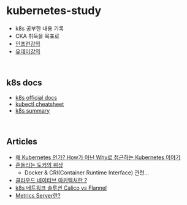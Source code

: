 # kubernetes-study
* k8s 공부한 내용 기록
* CKA 취득을 목표로
* [인프런강의](https://www.inflearn.com/course/%EC%BF%A0%EB%B2%84%EB%84%A4%ED%8B%B0%EC%8A%A4-%EA%B8%B0%EC%B4%88/dashboard)
* [유데미강의](https://www.udemy.com/course/certified-kubernetes-administrator-with-practice-tests/)

<br>

## k8s docs
* [k8s official docs](https://kubernetes.io/docs/home/)
* [kubectl cheatsheet](https://kubernetes.io/ko/docs/reference/kubectl/cheatsheet/)
* [k8s summary](https://github.com/kodekloudhub/certified-kubernetes-administrator-course?tab=readme-ov-file)
<br>

## Articles
* [왜 Kubernetes 인가? How가 아닌 Why로 접근하는 Kubernetes 이야기](https://medium.com/naverfinancial/%EC%99%9C-kubernetes-%EC%9D%B8%EA%B0%80-how%EA%B0%80-%EC%95%84%EB%8B%8C-why%EB%A1%9C-%EC%A0%91%EA%B7%BC%ED%95%98%EB%8A%94-kubernetes-%EC%9D%B4%EC%95%BC%EA%B8%B0-a303aa513a8d)
* [흔들리는 도커의 위상](https://www.samsungsds.com/kr/insights/docker.html?referrer=https://www.google.com/) 
  * Docker & CRI(Container Runtime Interface) 관련...
* [클라우드 네이티브 아키텍처란 ?](https://library.gabia.com/contents/infrahosting/12091/)
* [k8s 네트워크 솔루션 Calico vs Flannel](https://www.jaenung.net/tree/4966)
* [Metrics Server란?](https://nangman14.tistory.com/81)